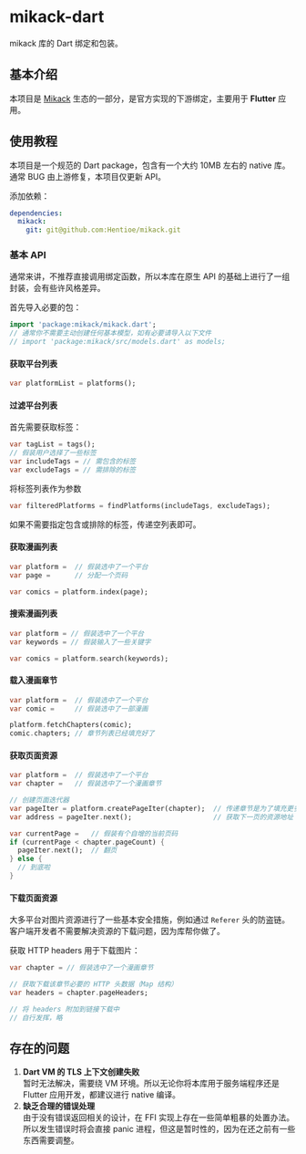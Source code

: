 # mikack-dart

mikack 库的 Dart 绑定和包装。

## 基本介绍

本项目是 [Mikack](https://github.com/Hentioe/mikack) 生态的一部分，是官方实现的下游绑定，主要用于 **Flutter** 应用。

## 使用教程

本项目是一个规范的 Dart package，包含有一个大约 10MB 左右的 native 库。通常 BUG 由上游修复，本项目仅更新 API。

添加依赖：

```yaml
dependencies:
  mikack:
    git: git@github.com:Hentioe/mikack.git
```

### 基本 API

通常来讲，不推荐直接调用绑定函数，所以本库在原生 API 的基础上进行了一组封装，会有些许风格差异。

首先导入必要的包：

```dart
import 'package:mikack/mikack.dart';
// 通常你不需要主动创建任何基本模型，如有必要请导入以下文件
// import 'package:mikack/src/models.dart' as models;
```

#### 获取平台列表

```dart
var platformList = platforms();
```

#### 过滤平台列表

首先需要获取标签：

```dart
var tagList = tags();
// 假装用户选择了一些标签
var includeTags = // 需包含的标签
var excludeTags = // 需排除的标签
```

将标签列表作为参数

```dart
var filteredPlatforms = findPlatforms(includeTags, excludeTags);
```

如果不需要指定包含或排除的标签，传递空列表即可。

#### 获取漫画列表

```dart
var platform =  // 假装选中了一个平台
var page =      // 分配一个页码

var comics = platform.index(page);
```

#### 搜索漫画列表

```dart
var platform = // 假装选中了一个平台
var keywords = // 假装输入了一些关键字

var comics = platform.search(keywords);
```

#### 载入漫画章节

```dart
var platform =  // 假装选中了一个平台
var comic =     // 假装选中了一部漫画

platform.fetchChapters(comic);
comic.chapters; // 章节列表已经填充好了
```

#### 获取页面资源

```dart
var platform =  // 假装选中了一个平台
var chapter =   // 假装选中了一个漫画章节

// 创建页面迭代器
var pageIter = platform.createPageIter(chapter);  // 传递章节是为了填充更多的元数据
var address = pageIter.next();                    // 获取下一页的资源地址

var currentPage =   // 假装有个自增的当前页码
if (currentPage < chapter.pageCount) {
  pageIter.next();  // 翻页
} else {
  // 到底啦
}
```

#### 下载页面资源

大多平台对图片资源进行了一些基本安全措施，例如通过 `Referer` 头的防盗链。客户端开发者不需要解决资源的下载问题，因为库帮你做了。

获取 HTTP headers 用于下载图片：

```dart
var chapter = // 假装选中了一个漫画章节

// 获取下载该章节必要的 HTTP 头数据（Map 结构）
var headers = chapter.pageHeaders;

// 将 headers 附加到链接下载中
// 自行发挥，略
```

## 存在的问题

1. **Dart VM 的 TLS 上下文创建失败**  
   暂时无法解决，需要绕 VM 环境。所以无论你将本库用于服务端程序还是 Flutter 应用开发，都建议进行 native 编译。
1. **缺乏合理的错误处理**  
   由于没有错误返回相关的设计，在 FFI 实现上存在一些简单粗暴的处置办法。所以发生错误时将会直接 panic 进程，但这是暂时性的，因为在还之前有一些东西需要调整。
